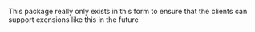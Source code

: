 This package really only exists in this form to ensure that the clients can support exensions like this in the future
